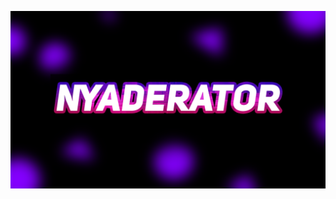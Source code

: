 [![Header](https://github.com/NyaDerator/NyaDerator/blob/main/images/banner.png)](https://www.shpavda.com/)
